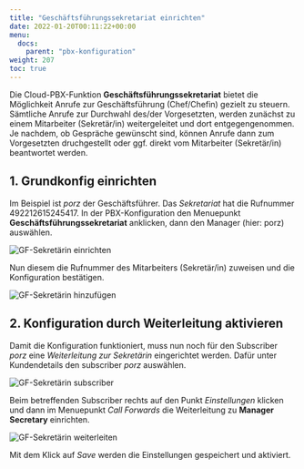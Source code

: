 ```yaml
---
title: "Geschäftsführungssekretariat einrichten"
date: 2022-01-20T00:11:22+00:00
menu:
  docs:
    parent: "pbx-konfiguration"
weight: 207
toc: true
---
```


Die Cloud-PBX-Funktion **Geschäftsführungssekretariat** bietet die Möglichkeit Anrufe zur Geschäftsführung (Chef/Chefin) gezielt zu steuern. Sämtliche Anrufe zur  Durchwahl des/der Vorgesetzten, werden zunächst zu einem Mitarbeiter (Sekretär/in) weitergeleitet und dort entgegengenommen. Je nachdem, ob Gespräche gewünscht sind, können Anrufe dann zum Vorgesetzten druchgestellt oder ggf. direkt vom Mitarbeiter (Sekretär/in) beantwortet werden.

## 1. Grundkonfig einrichten 

Im Beispiel ist *porz* der Geschäftsführer. Das *Sekretariat* hat die Rufnummer 492212615245417. In der PBX-Konfiguration den Menuepunkt **Geschäftsführungssekretariat** anklicken, dann den Manager (hier: porz) auswählen.

![GF-Sekretärin einrichten](https://user-images.githubusercontent.com/98753538/232427318-0c806532-a1e5-46ea-9d12-82b016094988.jpg)

Nun diesem die Rufnummer des Mitarbeiters (Sekretär/in) zuweisen und die Konfiguration bestätigen.

![GF-Sekretärin hinzufügen](https://user-images.githubusercontent.com/98753538/232438884-e6149b06-112e-4c77-b6b8-e1d0c56ebda6.jpg)

## 2. Konfiguration durch Weiterleitung aktivieren

Damit die Konfiguration funktioniert, muss nun noch für den Subscriber *porz* eine *Weiterleitung zur Sekretärin* eingerichtet werden. 
Dafür unter Kundendetails den subscriber *porz* auswählen.

![GF-Sekretärin subscriber](https://user-images.githubusercontent.com/98753538/232429453-48e80161-50b0-4b63-840e-f8cfebc57ea5.jpg)

Beim betreffenden Subscriber rechts auf den Punkt *Einstellungen* klicken und dann im Menuepunkt *Call Forwards* die Weiterleitung zu **Manager Secretary** einrichten.

![GF-Sekretärin weiterleiten](https://user-images.githubusercontent.com/98753538/232430441-8acbebae-441b-40a9-8272-5d2ac3c85fca.jpg)

Mit dem Klick auf *Save* werden die Einstellungen gespeichert und aktiviert.
